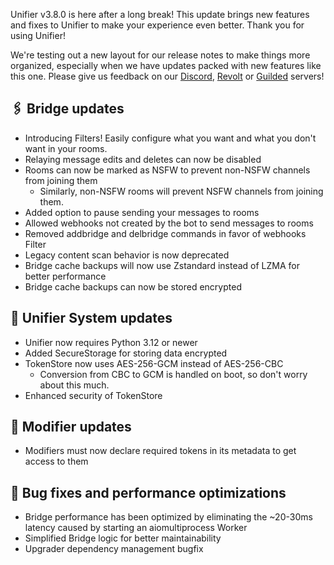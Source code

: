 Unifier v3.8.0 is here after a long break! This update brings new features and fixes to Unifier to make your experience
even better. Thank you for using Unifier!

We're testing out a new layout for our release notes to make things more organized, especially when we have updates
packed with new features like this one. Please give us feedback on our [Discord](https://discord.unifierhq.org),
[Revolt](https://revolt.unifierhq.org) or [Guilded](https://guilded.unifierhq.org) servers!

## 🖇️ Bridge updates
- Introducing Filters! Easily configure what you want and what you don't want in your rooms.
- Relaying message edits and deletes can now be disabled
- Rooms can now be marked as NSFW to prevent non-NSFW channels from joining them
  - Similarly, non-NSFW rooms will prevent NSFW channels from joining them.
- Added option to pause sending your messages to rooms
- Allowed webhooks not created by the bot to send messages to rooms
- Removed addbridge and delbridge commands in favor of webhooks Filter
- Legacy content scan behavior is now deprecated
- Bridge cache backups will now use Zstandard instead of LZMA for better performance
- Bridge cache backups can now be stored encrypted

## 🔧 Unifier System updates
- Unifier now requires Python 3.12 or newer
- Added SecureStorage for storing data encrypted
- TokenStore now uses AES-256-GCM instead of AES-256-CBC
  - Conversion from CBC to GCM is handled on boot, so don't worry about this much.
- Enhanced security of TokenStore

## 🧩 Modifier updates
- Modifiers must now declare required tokens in its metadata to get access to them

## 🚀 Bug fixes and performance optimizations
- Bridge performance has been optimized by eliminating the ~20-30ms latency caused by starting an aiomultiprocess Worker
- Simplified Bridge logic for better maintainability
- Upgrader dependency management bugfix